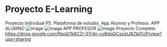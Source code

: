 # Proyecto E-Learning
Proyecto Individual P5. Plataforma de estudio. App Alumno y Profesor.
APP ALUMNO
![image](https://user-images.githubusercontent.com/99770498/200401295-f1755fd0-a0ca-4e76-8798-0d6c0ad96534.png)
![image](https://user-images.githubusercontent.com/99770498/200401351-a1533f61-94bd-495f-bb58-682aca8b7b4c.png)
APP PROFESOR
![image](https://user-images.githubusercontent.com/99770498/200401727-ea0ebb9c-0fd9-460e-9059-fe5b70e63017.png)
Proyecto Completo
https://drive.google.com/file/d/1k8CZI-0Tribj-coBdqGCszgtJKZb01JP/view?usp=sharing
